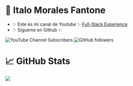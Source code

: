 # 👋 Italo Morales Fantone

- ✨ Este es mi canal de Youtube ✨ [Full-Stack Experience](https://youtube.com/@fullstackexperience?sub_confirmation=1) <br/>
- ✨ Sígueme en Github ✨

![YouTube Channel Subscribers](https://img.shields.io/youtube/channel/subscribers/UCRByhHailXC3HqWL2QrYw7w?style=social)
![GitHub followers](https://img.shields.io/github/followers/italofantone?style=social)

# 📈 GitHub Stats

![](https://github-readme-stats.vercel.app/api?username=italofantone)
